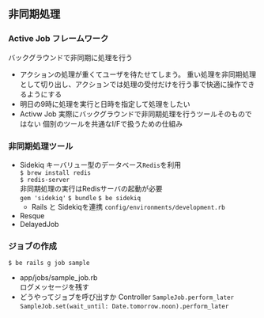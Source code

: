 ## 非同期処理
### Active Job フレームワーク
バックグラウンドで非同期に処理を行う
- アクションの処理が重くてユーザを待たせてしまう。
重い処理を非同期処理として切り出し、アクションでは処理の受付だけを行う事で快適に操作できるようにする
- 明日の9時に処理を実行と日時を指定して処理をしたい  
- Activw Job
実際にバックグラウンドで非同期処理を行うツールそのものではない
個別のツールを共通なI/Fで扱うための仕組み

### 非同期処理ツール
- Sidekiq
    キーバリュー型のデータベース`Redis`を利用  
    `$ brew install redis`  
    `$ redis-server`  
    非同期処理の実行はRedisサーバの起動が必要  
    `gem 'sidekiq'`
    `$ bundle`
    `$ be sidekiq`
    - Rails と Sidekiqを連携
    `config/environments/development.rb`
- Resque
- DelayedJob

### ジョブの作成
`$ be rails g job sample`  
- app/jobs/sample_job.rb  
ログメッセージを残す
- どうやってジョブを呼び出すか
Controller
`SampleJob.perform_later`
`SampleJob.set(wait_until: Date.tomorrow.noon).perform_later`


